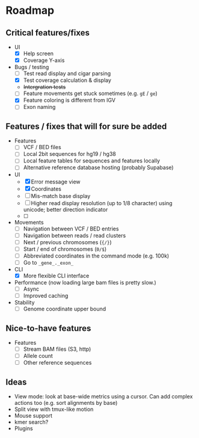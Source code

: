 # Roadmap

## Critical features/fixes

- UI
  - [x] Help screen
  - [x] Coverage Y-axis
- Bugs / testing
  - [ ] Test read display and cigar parsing
  - [x] Test coverage calculation & display
  - ~~Intergration tests~~
  - [ ] Feature movements get stuck sometimes (e.g. `gE` / `ge`)
  - [x] Feature coloring is different from IGV
  - [ ] Exon naming

## Features / fixes that will for sure be added

- Features
  - [ ] VCF / BED files
  - [ ] Local 2bit sequences for hg19 / hg38
  - [ ] Local feature tables for sequences and features locally
  - [ ] Alternative reference database hosting (probably Supabase)
- UI
  - [x] Error message view
  - [x] Coordinates
  - [ ] Mis-match base display
  - [ ] Higher read display resolution (up to 1/8 character) using unicode; better direction indicator
  - [ ]
- Movements
  - [ ] Navigation between VCF / BED entries
  - [ ] Navigation between reads / read clusters
  - [ ] Next / previous chromosomes (`{/}`)
  - [ ] Start / end of chromosomes (`0/$`)
  - [ ] Abbreviated coordinates in the command mode (e.g. 100k)
  - [ ] Go to `_gene_._exon_`
- CLI
  - [x] More flexible CLI interface
- Performance (now loading large bam files is pretty slow.)
  - [ ] Async
  - [ ] Improved caching
- Stability
  - [ ] Genome coordinate upper bound

## Nice-to-have features

- Features
  - [ ] Stream BAM files (S3, http)
  - [ ] Allele count
  - [ ] Other reference sequences

## Ideas

- View mode: look at base-wide metrics using a cursor. Can add complex actions too (e.g. sort alignments by base)
- Split view with tmux-like motion
- Mouse support
- kmer search?
- Plugins
